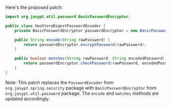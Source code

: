 Here's the proposed patch:
```java
import org.jasypt.util.password.BasicPasswordEncryptor;

public class GeoStoreDigestPasswordEncoder {
    private BasicPasswordEncryptor passwordEncryptor = new BasicPasswordEncryptor();

    public String encode(String rawPassword) {
        return passwordEncryptor.encryptPassword(rawPassword);
    }

    public boolean matches(String rawPassword, String encodedPassword) {
        return passwordEncryptor.checkPassword(rawPassword, encodedPassword);
    }
}
```
Note: This patch replaces the `PasswordEncoder` from `org.jasypt.spring.security` package with `BasicPasswordEncryptor` from `org.jasypt.util.password` package. The `encode` and `matches` methods are updated accordingly.